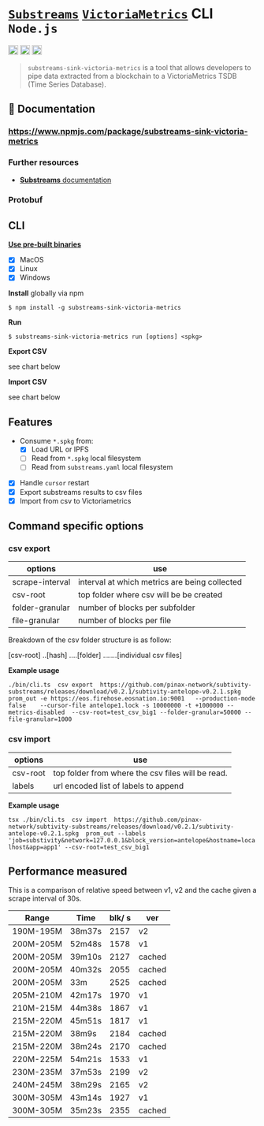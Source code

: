 # [`Substreams`](https://substreams.streamingfast.io/) [`VictoriaMetrics`](https://victoriametrics.com/) CLI `Node.js`

[<img alt="github" src="" height="20">](https://github.com/pinax-network/substreams-sink-victoria-metrics)
[<img alt="npm" src="" height="20">](https://www.npmjs.com/package/substreams-sink-victoria-metrics)
[<img alt="GitHub Workflow Status" src="" height="20">](https://github.com/pinax-network/substreams-sink-victoria-metrics/actions?query=branch%3Amain)

> `substreams-sink-victoria-metrics` is a tool that allows developers to pipe data extracted from a blockchain to a VictoriaMetrics TSDB (Time Series Database).

## 📖 Documentation

### https://www.npmjs.com/package/substreams-sink-victoria-metrics

### Further resources

- [**Substreams** documentation](https://substreams.streamingfast.io)

### Protobuf

## CLI
[**Use pre-built binaries**](https://github.com/pinax-network/substreams-sink-victoria-metrics/releases)
- [x] MacOS
- [x] Linux
- [x] Windows

**Install** globally via npm
```
$ npm install -g substreams-sink-victoria-metrics
```

**Run**
```
$ substreams-sink-victoria-metrics run [options] <spkg>
```

**Export CSV**

see chart below

**Import CSV**

see chart below


## Features

- Consume `*.spkg` from:
  - [x] Load URL or IPFS
  - [ ] Read from `*.spkg` local filesystem
  - [ ] Read from `substreams.yaml` local filesystem
- [x] Handle `cursor` restart
- [x] Export substreams results to csv files
- [x] Import from csv to Victoriametrics

## Command specific options


### csv export 

| options | use |
|----|---|
| scrape-interval | interval at which metrics are being collected
| csv-root| top folder where csv will be be created
| folder-granular| number of blocks per subfolder |
| file-granular| number of blocks per file|


Breakdown of the csv folder structure is as follow:

[csv-root]
..[hash]
....[folder]
.......[individual csv files]

**Example usage**

`./bin/cli.ts  csv export  https://github.com/pinax-network/subtivity-substreams/releases/download/v0.2.1/subtivity-antelope-v0.2.1.spkg  prom_out -e https://eos.firehose.eosnation.io:9001   --production-mode false    --cursor-file antelope1.lock -s 10000000 -t +1000000 --metrics-disabled  --csv-root=test_csv_big1 --folder-granular=50000 --file-granular=1000
`

### csv import

|options|use|
|----|----|
| csv-root| top folder from where the csv files will be read. 
|labels | url encoded list of labels to append |


**Example usage**

`tsx ./bin/cli.ts  csv import  https://github.com/pinax-network/subtivity-substreams/releases/download/v0.2.1/subtivity-antelope-v0.2.1.spkg  prom_out --labels 'job=substivity&network=127.0.0.1&block_version=antelope&hostname=localhost&app=app1' --csv-root=test_csv_big1`


## Performance measured

This is a comparison of relative speed between v1, v2 and the cache given a scrape interval of 30s.


| Range     | Time   | blk/ s| ver| 
|-----------|--------|-------|----|
| 190M-195M | 38m37s | 2157  | v2
| 200M-205M | 52m48s | 1578  | v1
| 200M-205M | 39m10s | 2127  | cached 
| 200M-205M | 40m32s | 2055  | cached
| 200M-205M | 33m    | 2525  | cached
| 205M-210M | 42m17s | 1970  | v1
| 210M-215M | 44m38s | 1867  | v1
| 215M-220M | 45m51s | 1817  | v1
| 215M-220M | 38m9s  | 2184  | cached
| 215M-220M | 38m24s | 2170  | cached
| 220M-225M | 54m21s | 1533  | v1
| 230M-235M | 37m53s | 2199  | v2
| 240M-245M | 38m29s | 2165  | v2
| 300M-305M | 43m14s | 1927  | v1
| 300M-305M | 35m23s | 2355  | cached

